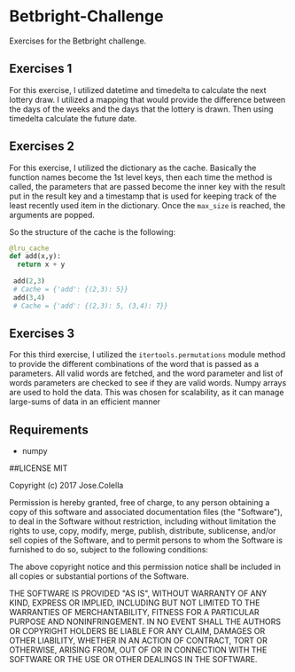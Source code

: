 # Betbright-Challenge

Exercises for the Betbright challenge.


## Exercises 1

For this exercise, I utilized datetime and timedelta to calculate the next lottery draw. I utilized a mapping that would provide the difference between the days of the weeks and the days that the lottery is drawn. Then using timedelta calculate the future date. 


## Exercises 2

For this exercise, I utilized the dictionary as the cache. Basically the function names become the 1st level keys, then each time the method is called, the parameters that are passed become the inner key with the result put in the result key and a timestamp that is used for keeping track of the least recently used item in the dictionary. Once the `max_size` is reached, the arguments are popped.

So the structure of the cache is the following:

```python
@lru_cache
def add(x,y):
  return x + y
  
 add(2,3)
 # Cache = {'add': {(2,3): 5}}
 add(3,4)
 # Cache = {'add': {(2,3): 5, (3,4): 7}}
```


## Exercises 3

For this third exercise, I utilized the `itertools.permutations` module method to provide the different combinations of the word that is passed as a parameters. All valid words are fetched, and the word parameter and list of words parameters are checked to see if they are valid words. Numpy arrays are used to hold the data. This was chosen for scalability, as it can manage large-sums of data in an efficient manner



## Requirements

- numpy

##LICENSE MIT

Copyright (c) 2017 Jose.Colella

Permission is hereby granted, free of charge, to any person obtaining a
copy of this software and associated documentation files (the "Software"),
to deal in the Software without restriction, including without limitation
the rights to use, copy, modify, merge, publish, distribute, sublicense,
and/or sell copies of the Software, and to permit persons to whom the
Software is furnished to do so, subject to the following conditions:

The above copyright notice and this permission notice shall be included in
all copies or substantial portions of the Software.

THE SOFTWARE IS PROVIDED "AS IS", WITHOUT WARRANTY OF ANY KIND, EXPRESS OR
IMPLIED, INCLUDING BUT NOT LIMITED TO THE WARRANTIES OF MERCHANTABILITY,
FITNESS FOR A PARTICULAR PURPOSE AND NONINFRINGEMENT. IN NO EVENT SHALL THE
AUTHORS OR COPYRIGHT HOLDERS BE LIABLE FOR ANY CLAIM, DAMAGES OR OTHER
LIABILITY, WHETHER IN AN ACTION OF CONTRACT, TORT OR OTHERWISE, ARISING
FROM, OUT OF OR IN CONNECTION WITH THE SOFTWARE OR THE USE OR OTHER
DEALINGS IN THE SOFTWARE.
